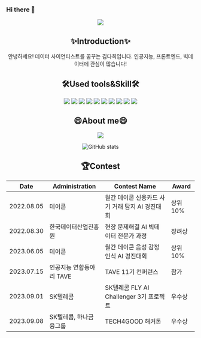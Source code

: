 ### Hi there 👋

<!--
**dahuikim/dahuikim** is a ✨ _special_ ✨ repository because its `README.md` (this file) appears on your GitHub profile.

Here are some ideas to get you started:

- 🔭 I’m currently working on ...
- 🌱 I’m currently learning ...
- 👯 I’m looking to collaborate on ...
- 🤔 I’m looking for help with ...
- 💬 Ask me about ...
- 📫 How to reach me: ...
- 😄 Pronouns: ...
- ⚡ Fun fact: ...
-->

<div align=center>

<img src="https://capsule-render.vercel.app/api?type=waving&color=blue&height=200&section=header&text=Heeda's%20Github&fontSize=90&fontColor=white" />

## ✨Introduction✨
안녕하세요! 데이터 사이언티스트를 꿈꾸는 김다희입니다.
인공지능, 프론트엔드, 빅데이터에 관심이 많습니다! 


## 🛠Used tools&Skill🛠
<img src="https://img.shields.io/badge/Python-3776AB?style=for-the-badge&logo=Python&logoColor=white">
<img src="https://img.shields.io/badge/R-276DC3?style=for-the-badge&logo=R&logoColor=white">
<img src="https://img.shields.io/badge/MySQL-4479A1?style=for-the-badge&logo=MySQL&logoColor=white">
<img src="https://img.shields.io/badge/Tableau-E97627?style=for-the-badge&logo=Tableau&logoColor=white">
<img src="https://img.shields.io/badge/Flutter-02569B?style=for-the-badge&logo=Flutter&logoColor=white">
<img src="https://img.shields.io/badge/amazonaws-232F3E?style=for-the-badge&logo=amazonaws&logoColor=white">
<img src="https://img.shields.io/badge/Git-F05032?style=for-the-badge&logo=Git&logoColor=white">
<img src="https://img.shields.io/badge/visualstudiocode-007ACC?style=for-the-badge&logo=visualstudiocode&logoColor=white">
<img src="https://img.shields.io/badge/Django-092E20?style=for-the-badge&logo=Django&logoColor=white">
<img src="https://img.shields.io/badge/Docker-2496ED?style=for-the-badge&logo=Docker&logoColor=white">


## 😄About me😄
<img src="https://img.shields.io/badge/Notion-000000?style=for-the-badge&logo=Notion&logoColor=white">

![GitHub stats](https://github-readme-stats.vercel.app/api?username=dahuikim&count_private=true&show_icons=true&theme=solarized-light)

## 🏆Contest
| Date      	| Administration 	    | Contest Name                                	| Award 	  |
| ----------- | ----------------- 	| --------------------------------------------	| --------	|
| 2022.08.05 	| 데이콘             	| 월간 데이콘 신용카드 사기 거래 탐지 AI 경진대회 	| 상위 10% 	|
| 2022.08.30 	| 한국데이터산업진흥원 	| 현장 문제해결 AI 빅데이터 전문가 과정 	          | 장려상   	|
| 2023.06.05 	| 데이콘             	| 월간 데이콘 음성 감정 인식 AI 경진대회         	| 상위 10% 	|
| 2023.07.15 	| 인공지능 연합동아리 TAVE| TAVE 11기 컨퍼런스                           | 참가	    |
| 2023.09.01 	| SK텔레콤           	| SK텔레콤 FLY AI Challenger 3기 프로젝트 	      | 우수상 	  |
| 2023.09.08 	| SK텔레콤, 하나금융그룹	| TECH4GOOD 해커톤 	                            | 우수상 	  |




</div>
